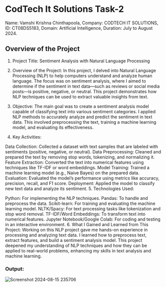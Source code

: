 # CodTech It Solutions Task-2
Name: Vamshi Krishna Chinthapoola, Company: CODTECH IT SOLUTIONS, ID: CT08DS5183, Domain: Artificial Intelligence, Duration: July to August 2024.

## Overview of the Project

1. Project Title:
Sentiment Analysis with Natural Language Processing

2. Overview of the Project:
In this project, I delved into Natural Language Processing (NLP) to help computers understand and analyze human language. The focus was on sentiment analysis, where I aimed to determine if the sentiment in text data—such as reviews or social media posts—is positive, negative, or neutral. This project demonstrates how NLP techniques can be used to extract valuable insights from text.

3. Objective:
The main goal was to create a sentiment analysis model capable of classifying text into various sentiment categories. I applied NLP methods to accurately analyze and predict the sentiment in text data. This involved preprocessing the text, training a machine learning model, and evaluating its effectiveness.

4. Key Activities:

Data Collection: Collected a dataset with text samples that are labeled with sentiments (positive, negative, or neutral).
Data Preprocessing: Cleaned and prepared the text by removing stop words, tokenizing, and normalizing it.
Feature Extraction: Converted the text into numerical features using techniques like TF-IDF or word embeddings.
Model Training: Trained a machine learning model (e.g., Naive Bayes) on the prepared data.
Evaluation: Evaluated the model’s performance using metrics like accuracy, precision, recall, and F1 score.
Deployment: Applied the model to classify new text data and analyze its sentiment.
5. Technologies Used:

Python: For implementing the NLP techniques.
Pandas: To handle and preprocess the data.
Scikit-learn: For training and evaluating the machine learning model.
NLTK/Spacy: For text processing tasks like tokenization and stop word removal.
TF-IDF/Word Embeddings: To transform text into numerical features.
Jupyter Notebook/Google Colab: For coding and testing in an interactive environment.
6. What I Gained and Learned from This Project:
Working on this NLP project gave me hands-on experience in processing and analyzing text data. I learned how to preprocess text, extract features, and build a sentiment analysis model. This project deepened my understanding of NLP techniques and how they can be applied to real-world problems, enhancing my skills in text analysis and machine learning.

### Output:
![Screenshot 2024-08-15 235706](https://github.com/user-attachments/assets/907bd378-8121-41fd-a079-e1a269417a22)
